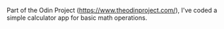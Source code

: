 Part of the Odin Project (https://www.theodinproject.com/), I've coded a simple calculator app for basic math operations.